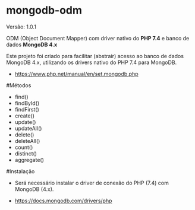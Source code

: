 # mongodb-odm 

Versão: 1.0.1

ODM (Object Document Mapper) com driver nativo do **PHP 7.4** e banco de dados **MongoDB 4.x**

Este projeto foi criado para facilitar (abstrair) acesso ao banco de dados 
MongoDB 4.x, utilizando os drivers nativo do PHP 7.4 para MongoDB.

- https://www.php.net/manual/en/set.mongodb.php
 
#Métodos
- find()
- findById()
- findFirst()
- create()
- update()
- updateAll()
- delete()
- deleteAll()
- count()
- distinct()
- aggregate()

#Instalação

- Será necessário instalar o driver de conexão do PHP (7.4) com MongoDB (4.x).

- https://docs.mongodb.com/drivers/php


